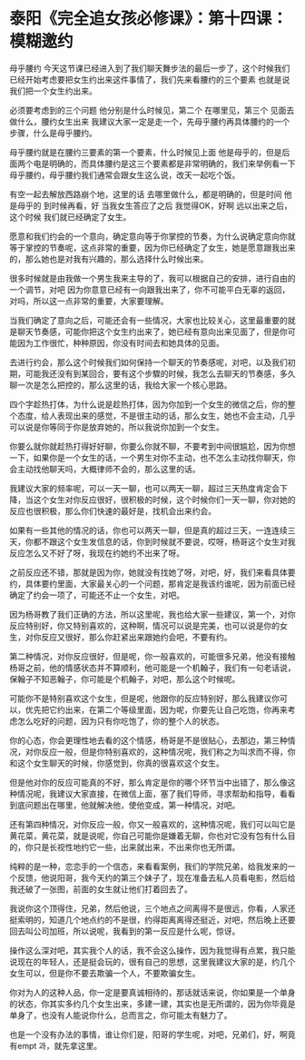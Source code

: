 # 泰阳《完全追女孩必修课》：第十四课：模糊邀约

母乎腰约 今天这节课已经进入到了我们聊天舞步法的最后一步了，这个时候我们已经开始考虑要把女生约出来这件事情了，我们先来看腰约的三个要素 也就是说我们把一个女生约出来。

必须要考虑到的三个问题 他分别是什么时候见，第二个 在哪里见，第三个 见面去做什么，腰约女生出来 我建议大家一定是走一个，先母乎腰约再具体腰约的一个步骤，什么是母乎腰约。

母乎腰约就是在腰约三要素的第一个要素，什么时候见上面 他是母乎的，但是后面两个电是明确的，而具体腰约是这三个要素都是非常明确的，我们来举例看一下母乎腰约，母乎腰约我们通常会跟女生这么说，改天一起吃个饭。

有空一起去解放西路崩个地，这里的话 去哪里做什么，都是明确的，但是时间 他是母乎的 到时候再看，好 当我女生答应了之后 我觉得OK，好啊 远以出来之后，这个时候 我们就已经确定了女生。

愿意和我们约会的一个意向，确定意向等于你掌控的节奏，为什么说确定意向你就等于掌控的节奏呢，这点非常的重要，因为你已经确定了女生，她是愿意跟我出来的，那么她也是对我有兴趣的，那么选择什么时候出来。

很多时候就是由我做一个男生我来主导的了，我可以根据自己的安排，进行自由的一个调节，对吧 因为你意意已经有一向跟我出来了，你不可能平白无辜的返回，对吗，所以这一点非常的重要，大家要理解。

当我们确定了意向之后，可能还会有一些情况，大家也比较关心，这里最重要的就是聊天节奏感，可能你把这个女生约出来了，她已经有意向出来见面了，但是你可能因为工作很忙，种种原因，你没有时间去和她具体的见面。

去进行约会，那么这个时候我们如何保持一个聊天的节奏感呢，对吧，以及我们初期，可能我还没有到某回合，要有这个步驟的时候，我怎么去聊天的节奏感，多久聊一次是怎么把控的，那么这里的话，我给大家一个核心思路。

四个字趁热打体，为什么说是趁热打体，因为你加到一个女生的微信之后，你的整个态度，给人表现出来的感觉，不是很主动的话，那么女生，她也不会主动，几乎可以说是你等同于你是放弃她的，所以我说你加到一个女生。

你要么就你就趁热打得好好聊，你要么你就不聊，不要考到中间很尴尬，因为你想一下，如果你是一个女生的话，一个男生对你不主动，也不怎么主动找你聊天，你会主动找他聊天吗，大概律师不会的，那么这里的话。

我建议大家的频率呢，可以一天一聊，也可以两天一聊，超过三天热度肯定会下降，当这个女生对你反应很好，很积极的时候，这个时候你们一天一聊，你对她的反应也很积极，那么你们快速的最好是，找机会出来约会。

如果有一些其他的情况的话，你也可以两天一聊，但是真的超过三天，一连连续三天，你都不跟这个女生发信息的话，你到时候就不要说，哎呀，杨哥这个女生对我反应怎么又不好了呀，我现在约她约不出来了呀。

之前反应还不错，那就是因为你，她就没有找她了呀，对吧，好，我们来看具体要约，具体要约里面，大家最关心的一个问题，那肯定是我该约谁呢，因为前面已经确定了约会一项了，可能还不止一个女生，对吧。

因为杨哥教了我们正确的方法，所以这里呢，我也给大家一些建议，第一个，对你反应特别好，你又特别喜欢的，这种啊，情况可以说是完美，也可以说是你的女生，对你反应又很好，那么你赶紧出来跟她约会吧，不要有约。

第二种情况，对你反应很好，但是呢，你一般喜欢的，可能很多兄弟，他没有接触杨哥之前，他的情感状态并不算顺利，他可能是一个机翰子，我们有一句老话说，保翰子不知恶翰子，你可能是个机翰子，对吧，那么这个时候呢。

可能你不是特别喜欢这个女生，但是呢，他跟你的反应特别好，那么我建议你可以，优先把它约出来，在第二个等级里面，因为呢，你要先让自己吃饱，你再来考虑怎么吃好的问题，因为只有你吃饱了，你的整个人的状态。

你的心态，你会更理性地去看的这个情感，杨哥是不是很贴心，去那边，第三种情况，对你反应一般，但是你特别喜欢的，这种情况呢，我们称之为叫求而不得，你和这个女生聊天的时候，你感觉到，你真的很喜欢这个女生。

但是他对你的反应可能真的不好，那么肯定是你的哪个环节当中出错了，那么像这种情况呢，我建议大家直接，在微信上面，塞了我们导师，寻求帮助和指导，看看到底问题出在哪里，他就解决他，使他变成，第一种情况，对吧。

还有第四种情况，对你反应一般，你又一般喜欢的，这种情况呢，我们可以叫它是黄花菜，黄花菜，就是说呢，你自己可能你是嫌着无聊，你也对它没有包有什么目的，你只是长视性地约它一些，出来就出来，不出来你也无所谓。

纯粹的是一种，恋恋手的一个信态，来看看案例，我们的学院兄弟，给我发来的一个反馈，他说阳哥，我今天约的第三个妹子了，现在准备去私人员看电影，然后给我还破了一张图，前面的女生就让他们打着回去了。

我说你这个顶得住，兄弟，然后他说，三个地点之间离得不是很远，你看，人家还挺索明的，知道几个地点约的不是很，约得距离离得还挺近，对吧，然后晚上还要回去叫公司加班，所以说呢，我看到的第一反应是什么呢，惊讶。

操作这么深对吧，其实我个人的话，我不会这么操作，因为我觉得有点累，我只能说现在的年轻人，还是挺会玩的，很有自己的思想，这里我建议大家的是，约几个女生可以，但是你不要去欺骗一个人，不要欺骗女生。

你对为人的这种人品，你一定是要真诚相待的，那话就话来说，你如果是一个单身的状态，你其实多约几个女生出来，多建一建，其实也是无所谓的，因为你毕竟是单身了，也没有人能说你什么，总而言之，你可能太有魅力了。

也是一个没有办法的事情，谁让你们是，阳哥的学生呢，对吧，兄弟们，好，啊竟有empt 과，就先拿这里。